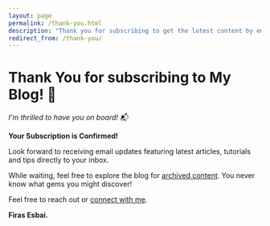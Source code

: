 ```yaml
---
layout: page
permalink: /thank-you.html
description: "Thank you for subscribing to get the latest content by email."
redirect_from: /thank-you/
---
```


# Thank You for subscribing to My Blog! 🚀

*I'm thrilled to have you on board!* 📬

**Your Subscription is Confirmed!**

Look forward to receiving email updates featuring latest articles, tutorials and tips directly to your inbox. 

While waiting, feel free to explore the blog for [archived content](https://www.firasesbai.com/archive/). You never know what gems you might discover! 

Feel free to reach out or [connect with me](https://www.firasesbai.com/contact/).  

**Firas Esbai.** 